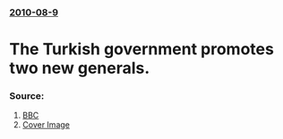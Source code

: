 ### [2010-08-9](/news/2010/08/9/index.md)

# The Turkish government promotes two new generals. 




### Source:

1. [BBC](http://www.bbc.co.uk/news/world-europe-10914065)
1. [Cover Image](http://www.bbc.co.uk/news/special/2015/newsspec_10857/bbc_news_logo.png?cb=1)
